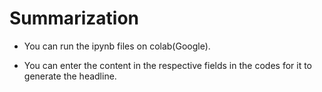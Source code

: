 # Summarization

- You can run the ipynb files on colab(Google).

- You can enter the content in the respective fields in the codes for it to generate the headline.
